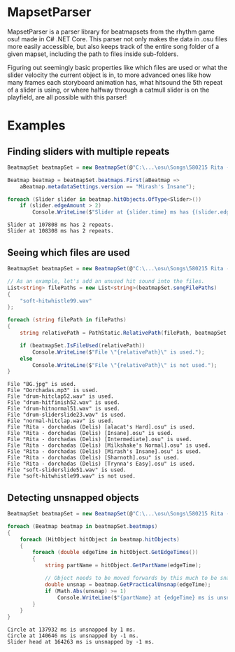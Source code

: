 # MapsetParser
MapsetParser is a parser library for beatmapsets from the rhythm game osu! made in C# .NET Core. This parser not only makes the data in .osu files more easily accessible, but also keeps track of the entire song folder of a given mapset, including the path to files inside sub-folders.

Figuring out seemingly basic properties like which files are used or what the slider velocity the current object is in, to more advanced ones like how many frames each storyboard animation has, what hitsound the 5th repeat of a slider is using, or where halfway through a catmull slider is on the playfield, are all possible with this parser!

# Examples
## Finding sliders with multiple repeats
```csharp
BeatmapSet beatmapSet = new BeatmapSet(@"C:\...\osu\Songs\580215 Rita - dorchadas");

Beatmap beatmap = beatmapSet.beatmaps.First(aBeatmap =>
    aBeatmap.metadataSettings.version == "Mirash's Insane");

foreach (Slider slider in beatmap.hitObjects.OfType<Slider>())
    if (slider.edgeAmount > 2)
        Console.WriteLine($"Slider at {slider.time} ms has {(slider.edgeAmount - 1)} repeats.");
```
```
Slider at 107808 ms has 2 repeats.
Slider at 108308 ms has 2 repeats.
```

## Seeing which files are used
```csharp
BeatmapSet beatmapSet = new BeatmapSet(@"C:\...\osu\Songs\580215 Rita - dorchadas");

// As an example, let's add an unused hit sound into the files.
List<string> filePaths = new List<string>(beatmapSet.songFilePaths)
{
    "soft-hitwhistle99.wav"
};

foreach (string filePath in filePaths)
{
    string relativePath = PathStatic.RelativePath(filePath, beatmapSet.songPath);

    if (beatmapSet.IsFileUsed(relativePath))
        Console.WriteLine($"File \"{relativePath}\" is used.");
    else
        Console.WriteLine($"File \"{relativePath}\" is not used.");
}
```
```
File "BG.jpg" is used.
File "Dorchadas.mp3" is used.
File "drum-hitclap52.wav" is used.
File "drum-hitfinish52.wav" is used.
File "drum-hitnormal51.wav" is used.
File "drum-sliderslide23.wav" is used.
File "normal-hitclap.wav" is used.
File "Rita - dorchadas (Delis) [alacat's Hard].osu" is used.
File "Rita - dorchadas (Delis) [Insane].osu" is used.
File "Rita - dorchadas (Delis) [Intermediate].osu" is used.
File "Rita - dorchadas (Delis) [Milkshake's Normal].osu" is used.
File "Rita - dorchadas (Delis) [Mirash's Insane].osu" is used.
File "Rita - dorchadas (Delis) [Sharnoth].osu" is used.
File "Rita - dorchadas (Delis) [Trynna's Easy].osu" is used.
File "soft-sliderslide51.wav" is used.
File "soft-hitwhistle99.wav" is not used.
```

## Detecting unsnapped objects
```csharp
BeatmapSet beatmapSet = new BeatmapSet(@"C:\...\osu\Songs\580215 Rita - dorchadas");

foreach (Beatmap beatmap in beatmapSet.beatmaps)
{
    foreach (HitObject hitObject in beatmap.hitObjects)
    {
        foreach (double edgeTime in hitObject.GetEdgeTimes())
        {
            string partName = hitObject.GetPartName(edgeTime);

            // Object needs to be moved forwards by this much to be snapped.
            double unsnap = beatmap.GetPracticalUnsnap(edgeTime);
            if (Math.Abs(unsnap) >= 1)
                Console.WriteLine($"{partName} at {edgeTime} ms is unsnapped by {unsnap} ms.");
        }
    }
}
```
```
Circle at 137932 ms is unsnapped by 1 ms.
Circle at 140646 ms is unsnapped by -1 ms.
Slider head at 164263 ms is unsnapped by -1 ms.
```
